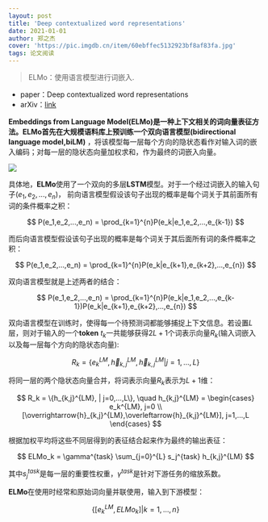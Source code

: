 ```yaml
---
layout: post
title: 'Deep contextualized word representations'
date: 2021-01-01
author: 郑之杰
cover: 'https://pic.imgdb.cn/item/60ebffec5132923bf8af83fa.jpg'
tags: 论文阅读
---
```


> ELMo：使用语言模型进行词嵌入.

- paper：Deep contextualized word representations
- arXiv：[link](https://arxiv.org/abs/1802.05365)

**Embeddings from Language Model(ELMo)**是一种上下文相关的词向量表征方法。**ELMo**首先在大规模语料库上预训练一个双向语言模型**(bidirectional language model,biLM)**
，将该模型每一层每个方向的隐状态看作对输入词的嵌入编码；对每一层的隐状态向量加权求和，作为最终的词嵌入向量。

![](https://pic.imgdb.cn/item/60ec02b65132923bf8bedb7d.jpg)

具体地，**ELMo**使用了一个双向的多层**LSTM**模型。对于一个经过词嵌入的输入句子$(e_1,e_2,...,e_n)$， 前向语言模型假设该句子出现的概率是每个词关于其前面所有词的条件概率之积：

$$ P(e_1,e_2,...,e_n) = \prod_{k=1}^{n}P(e_k|e_1,e_2,...,e_{k-1}) $$

而后向语言模型假设该句子出现的概率是每个词关于其后面所有词的条件概率之积：

$$ P(e_1,e_2,...,e_n) = \prod_{k=1}^{n}P(e_k|e_{k+1},e_{k+2},...,e_{n}) $$

双向语言模型就是上述两者的结合：

$$ P(e_1,e_2,...,e_n) = \prod_{k=1}^{n}P(e_k|e_1,e_2,...,e_{k-1})P(e_k|e_{k+1},e_{k+2},...,e_{n}) $$

双向语言模型在训练时，使得每一个待预测词都能够捕捉上下文信息。若设置$L$层，则对于输入的一个**token** $t_k$一共能够获得$2L+1$个词表示向量$R_k$(输入词嵌入以及每一层每个方向的隐状态向量):

$$ R_k = \{e_k^{LM},\overrightarrow{h}_{k,j}^{LM},\overleftarrow{h}_{k,j}^{LM} | j=1,...,L\} $$

将同一层的两个隐状态向量合并，将词表示向量$R_k$表示为$L+1$维：

$$ R_k = \{h_{k,j}^{LM}, | j=0,...,L\}, \quad h_{k,j}^{LM} = \begin{cases} e_k^{LM}, j=0 \\ [\overrightarrow{h}_{k,j}^{LM},\overleftarrow{h}_{k,j}^{LM}], j=1,...,L \end{cases} $$

根据加权平均将这些不同层得到的表征结合起来作为最终的输出表征：

$$ ELMo_k = \gamma^{task} \sum_{j=0}^{L} s_j^{task} h_{k,j}^{LM} $$

其中$s_j^{task}$是每一层的重要性权重，$\gamma^{task}$是针对下游任务的缩放系数。

**ELMo**在使用时经常和原始词向量并联使用，输入到下游模型：

$$ \{ [e_k^{LM},ELMo_k] | k=1,...,n \} $$

